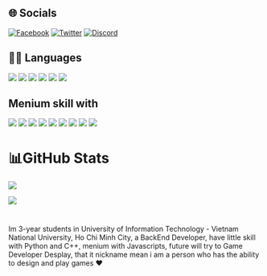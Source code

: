## 🌐 Socials

[![Facebook](https://img.shields.io/badge/Facebook-1877F2?style=for-the-badge&logo=facebook&logoColor=white)](https://www.facebook.com/desplay.shido/)
[![Twitter](https://img.shields.io/badge/Twitter-1DA1F2?style=for-the-badge&logo=twitter&logoColor=white)](https://twitter.com/desplayshido)
[![Discord](https://img.shields.io/badge/Discord-5865F2?style=for-the-badge&logo=discord&logoColor=white)](https://discord.com/users/964710375444590682)

## 👩‍💻 Languages

<div>
<img src="https://img.shields.io/badge/C%2B%2B-00599C?style=for-the-badge&logo=c%2B%2B&logoColor=white" />
<img src="https://img.shields.io/badge/JavaScript-323330?style=for-the-badge&logo=javascript&logoColor=F7DF1E" />
<img src="https://img.shields.io/badge/CSS3-1572B6?style=for-the-badge&logo=css3&logoColor=white" />
<img src="https://img.shields.io/badge/HTML5-E34F26?style=for-the-badge&logo=html5&logoColor=white" />
<img src="https://img.shields.io/badge/Pug-E3C29B?style=for-the-badge&logo=pug&logoColor=black" />
<img src="https://img.shields.io/badge/React_Native-20232A?style=for-the-badge&logo=react&logoColor=61DAFB" />
</div>

## Menium skill with

<div>
<img src="https://img.shields.io/badge/Node.js-339933?style=for-the-badge&logo=nodedotjs&logoColor=white" />
<img src="https://img.shields.io/badge/GraphQl-E10098?style=for-the-badge&logo=graphql&logoColor=white" />
<img src="https://img.shields.io/badge/Express.js-000000?style=for-the-badge&logo=express&logoColor=white" />
<img src="https://img.shields.io/badge/Expo-1B1F23?style=for-the-badge&logo=expo&logoColor=white" />
<img src="https://img.shields.io/badge/Bootstrap-563D7C?style=for-the-badge&logo=bootstrap&logoColor=white" />
<img src="https://img.shields.io/badge/jQuery-0769AD?style=for-the-badge&logo=jquery&logoColor=white" />
<img src="https://img.shields.io/badge/nestjs-E0234E?style=for-the-badge&logo=nestjs&logoColor=white" />
<img src="https://img.shields.io/badge/npm-CB3837?style=for-the-badge&logo=npm&logoColor=white" />
<img src="https://img.shields.io/badge/React-20232A?style=for-the-badge&logo=react&logoColor=61DAFB" />
</div>

# 📊GitHub Stats

![](https://github-readme-stats.vercel.app/api?username=Desplay&theme=github_dark&show_icons=true)

![](https://github-readme-stats.vercel.app/api/top-langs/?username=Desplay&theme=github_dark&hide_border=false&include_all_commits=false&count_private=false&layout=compact)

#

Im 3-year students in University of Information Technology -
Vietnam National University, Ho Chi Minh City, a BackEnd Developer, have little skill with Python and C++, menium with Javascripts, future will try to Game Developer
Desplay, that it nickname mean i am a person who has the ability to design and play games ❤
